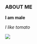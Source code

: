 ### ABOUT ME

**I am male**

_I like tomato_


![](https://eda.ru/img/eda/c464x302/s1.eda.ru/StaticContent/Photos/120213175629/120327163412/p_O.jpg)